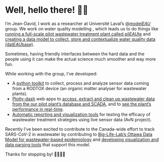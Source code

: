 # Well, hello there! 👋🏻

I’m Jean-David, I work as a researcher at  Université Laval’s @[model*EAU*](https://github.com/modelEAU) group. We work on water quality modelling , which leads us to do things like [running a full-scale pilot wastewater treatment plant called pil*EAU*te](https://modeleau.fsg.ulaval.ca/news/?L=1&tx_ttnews%5Btt_news%5D=238&cHash=6090152d24588d3a797a08078ce96ba9) and [creating a data model to collect, store and contextualize water quality data (dat*EAU*base)](https://modeleau.fsg.ulaval.ca/projects/?no_cache=1&L=1&tx_fsgprofs_pi2[mode]=describe&tx_fsgprofs_pi2[projid]=27).

Sometimes, having friendly interfaces between the hard data and the people using it can make the actual science much smoother and way more fun.

While working with the group, I’ve developed:
* A [python toolkit](https://github.com/jeandavidt/rodtox_data_analysis) to collect, process and analyze sensor data coming from a RODTOX device (an organic matter analyser for wastewater plants).
* [Plotly-dash](https://github.com/plotly/dash) web apps to [access, extract and clean up wastewater data from the our pilot plant’s database and SCADA](https://github.com/modelEAU/dateau_filtering), and to [see the plant’s performance in real-time](https://github.com/modelEAU/pileaute_dash).
* [Automatic reporting and visualization tools](https://github.com/modelEAU/AvN) for testing the efficacy of wastewater treatment strategies using live sensor data (AvN project).

Recently I’ve been excited to contribute to the Canada-wide effort to track SARS-CoV-2 in wastewater by contributing to [Big-Life-Lab’s Ottawa Data Model for wastewater-based epidemiology](https://github.com/Big-Life-Lab/covid-19-wastewater) and [developing visualization and data parsing tools](https://github.com/jeandavidt/ODM-Import/) that support this model.

Thanks for stopping by! 🤜🏻🤛🏽



